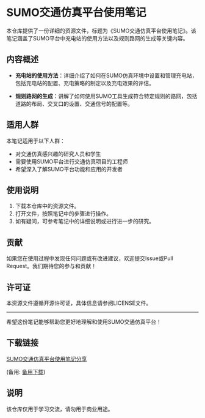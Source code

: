 # SUMO交通仿真平台使用笔记

本仓库提供了一份详细的资源文件，标题为《SUMO交通仿真平台使用笔记》。该笔记涵盖了SUMO平台中充电站的使用方法以及规则路网的生成等关键内容。

## 内容概述

- **充电站的使用方法**：详细介绍了如何在SUMO仿真环境中设置和管理充电站，包括充电站的配置、充电策略的制定以及充电效果的评估。
  
- **规则路网的生成**：讲解了如何使用SUMO工具生成符合特定规则的路网，包括道路的布局、交叉口的设置、交通信号的配置等。

## 适用人群

本笔记适用于以下人群：
- 对交通仿真感兴趣的研究人员和学生
- 需要使用SUMO平台进行交通仿真项目的工程师
- 希望深入了解SUMO平台功能和应用的开发者

## 使用说明

1. 下载本仓库中的资源文件。
2. 打开文件，按照笔记中的步骤进行操作。
3. 如有疑问，可参考笔记中的详细说明或进行进一步的研究。

## 贡献

如果您在使用过程中发现任何问题或有改进建议，欢迎提交Issue或Pull Request。我们期待您的参与和贡献！

## 许可证

本资源文件遵循开源许可证，具体信息请参阅LICENSE文件。

---

希望这份笔记能够帮助您更好地理解和使用SUMO交通仿真平台！

## 下载链接
[SUMO交通仿真平台使用笔记分享](https://pan.quark.cn/s/a708ad2eebd8) 

(备用: [备用下载](https://pan.baidu.com/s/16I-QeB6xu2XGgwweqrhvxQ?pwd=1234))

## 说明

该仓库仅用于学习交流，请勿用于商业用途。
